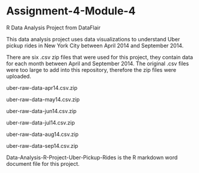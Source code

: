 # Assignment-4-Module-4
R Data Analysis Project from DataFlair 

This data analysis project uses data visualizations to understand Uber pickup rides in New York City between April 2014 and September 2014.

There are six .csv zip files that were used for this project, they contain data for each month between April and September 2014. The original .csv files were too large to add into this repository, therefore the zip files were uploaded. 

uber-raw-data-apr14.csv.zip

uber-raw-data-may14.csv.zip

uber-raw-data-jun14.csv.zip

uber-raw-data-jul14.csv.zip

uber-raw-data-aug14.csv.zip

uber-raw-data-sep14.csv.zip

Data-Analysis-R-Project-Uber-Pickup-Rides is the R markdown word document file for this project. 
